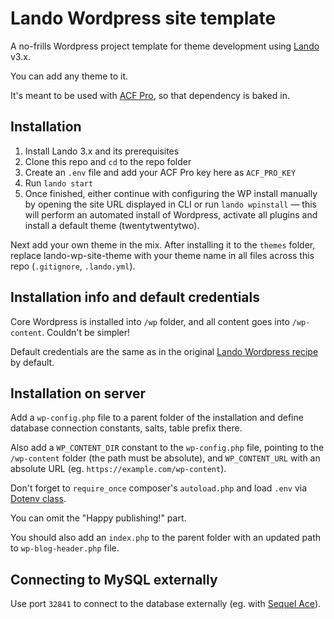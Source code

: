 # Lando Wordpress site template

A no-frills Wordpress project template for theme development using [Lando](https://lando.dev) v3.x.

You can add any theme to it.

It's meant to be used with [ACF Pro](https://www.advancedcustomfields.com/), so that dependency is baked in.

## Installation

1. Install Lando 3.x and its prerequisites
2. Clone this repo and `cd` to the repo folder
3. Create an `.env` file and add your ACF Pro key here as `ACF_PRO_KEY`
4. Run `lando start`
5. Once finished, either continue with configuring the WP install manually by opening the site URL displayed in CLI or run `lando wpinstall` — this will perform an automated install of Wordpress, activate all plugins and install a default theme (twentytwentytwo).

Next add your own theme in the mix. After installing it to the `themes` folder, replace lando-wp-site-theme with your theme name in all files across this repo (`.gitignore`, `.lando.yml`).

## Installation info and default credentials

Core Wordpress is installed into `/wp` folder, and all content goes into `/wp-content`. Couldn't be simpler!

Default credentials are the same as in the original [Lando Wordpress recipe](https://docs.lando.dev/config/wordpress.html) by default.

## Installation on server

Add a `wp-config.php` file to a parent folder of the installation and define database connection constants, salts, table prefix there.

Also add a `WP_CONTENT_DIR` constant to the `wp-config.php` file, pointing to the `/wp-content` folder (the path must be absolute), and `WP_CONTENT_URL` with an absolute URL (eg. `https://example.com/wp-content`).

Don't forget to `require_once` composer's `autoload.php` and load `.env` via [Dotenv class](https://github.com/vlucas/phpdotenv).

You can omit the "Happy publishing!" part.

You should also add an `index.php` to the parent folder with an updated path to `wp-blog-header.php` file.

## Connecting to MySQL externally

Use port `32841` to connect to the database externally (eg. with [Sequel Ace](https://github.com/Sequel-Ace/Sequel-Ace)).

